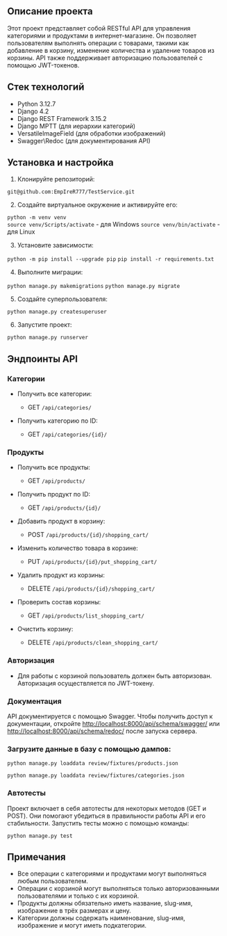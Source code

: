 ## Описание проекта

Этот проект представляет собой RESTful API для управления категориями и продуктами в интернет-магазине. Он позволяет пользователям выполнять операции с товарами, такими как добавление в корзину, изменение количества и удаление товаров из корзины. API также поддерживает авторизацию пользователей с помощью JWT-токенов.

## Стек технологий

- Python 3.12.7
- Django 4.2
- Django REST Framework 3.15.2
- Django MPTT (для иерархии категорий)
- VersatileImageField (для обработки изображений)
- Swagger\Redoc (для документирования API)

## Установка и настройка


1. Клонируйте репозиторий:

```git@github.com:EmpIreR777/TestService.git```

2. Создайте виртуальное окружение и активируйте его:

```python -m venv venv```\
```source venv/Scripts/activate```  - для Windows
```source venv/bin/activate``` - для Linux


3. Установите зависимости:

```python -m pip install --upgrade pip```
```pip install -r requirements.txt```

4. Выполните миграции:

```python manage.py makemigrations```
```python manage.py migrate```

5. Создайте суперпользователя:

```python manage.py createsuperuser```

6. Запустите проект:

```python manage.py runserver```

## Эндпоинты API

### Категории

- Получить все категории:
  - GET ```/api/categories/```
  
- Получить категорию по ID:
  - GET ```/api/categories/{id}/```

### Продукты

- Получить все продукты: 
  - GET ```/api/products/```
  
- Получить продукт по ID:
  - GET ```/api/products/{id}/```

- Добавить продукт в корзину:
  - POST ```/api/products/{id}/shopping_cart/```

- Изменить количество товара в корзине:
  - PUT ```/api/products/{id}/put_shopping_cart/```

- Удалить продукт из корзины:
  - DELETE ```/api/products/{id}/shopping_cart/```

- Проверить состав корзины:
  - GET ```/api/products/list_shopping_cart/```

- Очистить корзину:
  - DELETE ```/api/products/clean_shopping_cart/```

### Авторизация

- Для работы с корзиной пользователь должен быть авторизован. Авторизация осуществляется по JWT-токену.

### Документация

API документируется с помощью Swagger. Чтобы получить доступ к документации, откройте [http://localhost:8000/api/schema/swagger/](http://localhost:8000/api/schema/swagger/) или
[http://localhost:8000/api/schema/redoc/](http://localhost:8000/api/schema/redoc/)
после запуска сервера.
### Загрузите данные в базу с помощью дампов:
```python manage.py loaddata review/fixtures/products.json```

```python manage.py loaddata review/fixtures/categories.json```

### Автотесты

Проект включает в себя автотесты для некоторых методов (GET и POST). Они помогают убедиться в правильности работы API и его стабильности. Запустить тесты можно с помощью команды:

```python manage.py test```


## Примечания

- Все операции с категориями и продуктами могут выполняться любым пользователем.
- Операции с корзиной могут выполняться только авторизованными пользователями и только с их корзиной.
- Продукты должны обязательно иметь название, slug-имя, изображение в трёх размерах и цену.
- Категории должны содержать наименование, slug-имя, изображение и могут иметь подкатегории.
